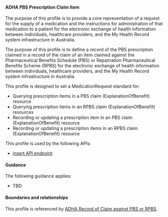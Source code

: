 #### ADHA PBS Prescription Claim Item
The purpose of this profile is to provide a core representation of a request for the supply of a medication and the instructions for administration of that medication to a patient for the electronic exchange of health information between individuals, healthcare providers, and the My Health Record system infrastructure in Australia.

The purpose of this profile is to define a record of the PBS prescription claimed in a record of the claim of an item claimed against the Pharmaceutical Benefits Schedule (PBS) or Repatriation Pharmaceutical Benefits Scheme (RPBS) for the electronic exchange of health information between individuals, healthcare providers, and the My Health Record system infrastructure in Australia.

This profile is designed to set a MedicationRequest standard for:
* Querying prescription items in a PBS claim (ExplanationOfBenefit) resource
* Querying prescription items in an RPBS claim (ExplanationOfBenefit) resources
* Recording or updating a prescription item in an PBS claim (ExplanationOfBenefit) resource
* Recording or updating a prescription items in an RPBS claim (ExplanationOfBenefit) resource

This profile is used by the following APIs:
* [insert API endpoint](StructureDefinition-TBD-1.html)

#### Guidance
The following guidance applies:
* TBD


#### Boundaries and relationships
This profile is referenced by 
[ADHA Record of Claim against PBS or RPBS](StructureDefinition-dh-explanationofbenefit-medicare-pbs-1.html).